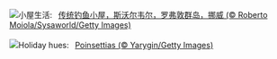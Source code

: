 ![](https://www.bing.com/th?id=OHR.LofotenRorbu_ZH-CN7790383976_UHD.jpg&w=1000)小屋生活:&nbsp;&ensp;[传统钓鱼小屋，斯沃尔韦尔，罗弗敦群岛，挪威 (© Roberto Moiola/Sysaworld/Getty Images)](https://www.bing.com/th?id=OHR.LofotenRorbu_ZH-CN7790383976_UHD.jpg)
<br><br/>
![](https://www.bing.com/th?id=OHR.Poinsettia_EN-US0450019921_UHD.jpg&w=1000)Holiday hues:&nbsp;&ensp;[Poinsettias (© Yarygin/Getty Images)](https://www.bing.com/th?id=OHR.Poinsettia_EN-US0450019921_UHD.jpg)
<br><br/>
